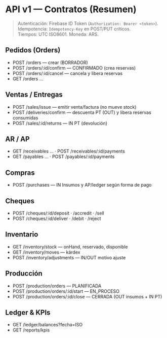 # API v1 — Contratos (Resumen)
> Autenticación: Firebase ID Token (`Authorization: Bearer <token>`).  
> Idempotencia: `Idempotency-Key` en POST/PUT críticos.  
> Tiempos: UTC ISO8601. Moneda: ARS.

## Pedidos (Orders)
- POST /orders — crear (BORRADOR)
- POST /orders/:id/confirm — CONFIRMADO (crea reservas)
- POST /orders/:id/cancel — cancela y libera reservas
- GET /orders …

## Ventas / Entregas
- POST /sales/issue — emitir venta/factura (no mueve stock)
- POST /deliveries/confirm — descuenta PT (OUT) y libera reservas consumidas
- POST /sales/:id/returns — IN PT (devolución)

## AR / AP
- GET /receivables … · POST /receivables/:id/payments
- GET /payables …    · POST /payables/:id/payments

## Compras
- POST /purchases — IN Insumos y AP/ledger según forma de pago

## Cheques
- POST /cheques/:id/deposit · /accredit · /sell
- POST /cheques/:id/deliver · /debit · /reject

## Inventario
- GET /inventory/stock — onHand, reservado, disponible
- GET /inventory/moves — kárdex
- POST /inventory/adjustments — IN/OUT motivo ajuste

## Producción
- POST /production/orders — PLANIFICADA
- POST /production/orders/:id/start — EN_PROCESO
- POST /production/orders/:id/close — CERRADA (OUT insumos + IN PT)

## Ledger & KPIs
- GET /ledger/balances?fecha=ISO
- GET /reports/kpis
